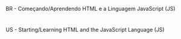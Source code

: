 BR - Começando/Aprendendo HTML e a Linguagem JavaScript (JS)

#

US - Starting/Learning HTML and the JavaScript Language (JS)